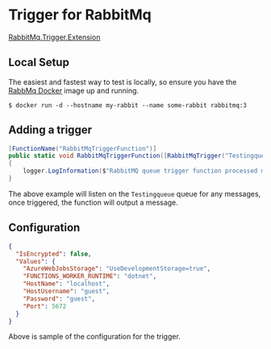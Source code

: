 # Trigger for RabbitMq
[RabbitMq.Trigger.Extension](https://www.nuget.org/packages/RabbitMq.Trigger.Extension)     

## Local Setup
The easiest and fastest way to test is locally, so ensure you have the [RabbMq Docker](https://hub.docker.com/_/rabbitmq) image up and running.
```
$ docker run -d --hostname my-rabbit --name some-rabbit rabbitmq:3
```

## Adding a trigger
```C#
[FunctionName("RabbitMqTriggerFunction")]
public static void RabbitMqTriggerFunction([RabbitMqTrigger("Testingqueue")] BasicDeliverEventArgs args, ILogger logger)
{
    logger.LogInformation($"RabbitMQ queue trigger function processed message: {Encoding.UTF8.GetString(args.Body.ToArray())}");
}
```

The above example will listen on the `Testingqueue` queue for any messages, once triggered, the function will output a message.

## Configuration
```Json
{
  "IsEncrypted": false,
  "Values": {
    "AzureWebJobsStorage": "UseDevelopmentStorage=true",
    "FUNCTIONS_WORKER_RUNTIME": "dotnet",
    "HostName": "localhost",
    "HostUsername": "guest",
    "Password": "guest",
    "Port": 5672
  }
}
```

Above is sample of the configuration for the trigger.